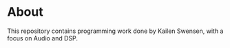 # About

This repository contains programming work done by Kailen Swensen, with a focus on Audio and DSP.
